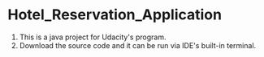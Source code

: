 # Hotel_Reservation_Application

1. This is a java project for Udacity's program.
2. Download the source code and it can be run via IDE's built-in terminal.
